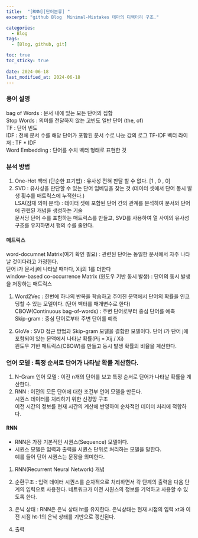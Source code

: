 ```yaml
---
title:  "[RNN][단어분류] "
excerpt: "github Blog  Minimal-Mistakes 테마의 디렉터리 구조."

categories:
  - Blog
tags:
  - [Blog, github, git]

toc: true
toc_sticky: true
 
date: 2024-06-18
last_modified_at: 2024-06-18
---
```


### 용어 설명
bag of Words : 문서 내에 있는 모든 단어의 집합  
Stop Words : 의미를 전달하지 않는 고빈도 일반 단어 (the, of)  
TF : 단어 빈도  
IDF : 전체 문서 수를 해당 단어가 포함된 문서 수로 나눈 값의 로그
TF-IDF 벡터 라이저 : TF * IDF  
Word Embedding : 단어를 수치 벡터 형태로 표현한 것

### 분석 방법
1. One-Hot 백터 (단순한 표기법) : 유사성 전혀 판달 할 수 없다. [1 , 0 , 0]
2. SVD : 유사성을 판단할 수 있는 단어 임베딩을 찾는 것 (데이터 셋에서 단어 동시 발생 횟수를 매트릭스에 누적한다.)  
   LSA(잠재 의미 분석) : 데이터 셋에 포함된 단어 간의 관계를 분석하여 문서와 단어에 관련된 개념을 생성하는 기술  
   문서당 단어 수를 포함하는 매트릭스를 만들고, SVD를 사용하여 열 사이의 유사성 구조를 유지하면서 행의 수를 줄인다.

#### 매트릭스
word-documnet Matrix(여기 확인 필요) : 관련된 단어는 동일한 문서에서 자주 나타날 것이다라고 가정한다.  
    단어 i가 문서 j에 나타날 때마다, Xij의 1를 더한다  
    window-based co-occurrence Matrix (윈도우 기반 동시 발생) : 단어의 동시 발생을 저장하는 매트릭스

1. Word2Vec : 한번에 하나의 반복을 학습하고 주어진 문맥에서 단어의 확률을 인코딩할 수 있는 모델이다. (단어 벡터를 매개변수로 한다)  
    CBOW(Continuous bag-of-words) : 주변 단어로부터 중심 단어를 예측  
    Skip-gram : 중심 단어로부터 주변 단어를 예측

2. GloVe : SVD 접근 방법과 Skip-gram 모델을 결합한 모델이다. 단어 i가 단어 j에 포함되어 있는 문맥에서 나타날 확률(Pij = Xij / Xi)  
    윈도우 기반 매트릭스(CBOW)를 만들고 동시 발생 확률의 비율을 계산한다.


### 언어 모델 : 특정 순서로 단어가 나타날 확률 계산한다.
1.  N-Gram 언어 모델 : 이전 n개의 단어를 보고 특정 순서로 단어가 나타날 확률을 계산한다.
2.  RNN : 이전의 모든 단어에 대한 조건부 언어 모델을 만든다.  
    시퀀스 데이터를 처리하기 위한 신경망 구조  
    이전 시간의 정보를 현재 시간의 계산에 반영하여 순차적인 데이터 처리에 적합하다. 


#### RNN
- RNN은 가장 기본적인 시퀀스(Sequence) 모델이다.
- 시퀀스 모델은 입력과 출력을 시퀀스 단위로 처리하는 모델을 말한다.  
예를 들어 단어 시퀀스는 문장을 의미한다.

1. RNN(Recurrent Neural Network) 개념
  1. 순환구조 : 입력 데이터 시퀀스를 순차적으로 처리하면서 각 단계의 출력을 다음 단계의 입력으로 사용한다. 네트워크가 이전 시퀀스의 정보를 기억하고 사용할 수 있도록 한다.

  2. 은닉 상태 : RNN은 은닉 상태 ht를 유지한다. 은닉상태는 현재 시점의 입력 xt과 이전 시점 ht-1의 은닉 상태를 기반으로 갱신된다.

  3. 출력

